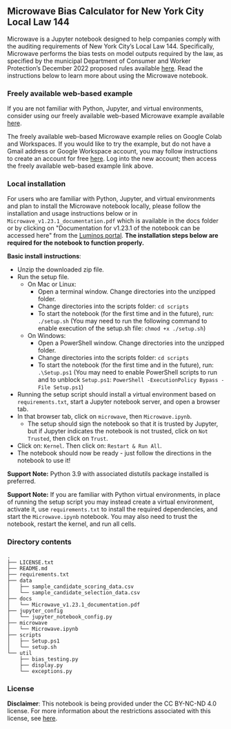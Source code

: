 ## Microwave Bias Calculator for New York City Local Law 144

Microwave is a Jupyter notebook designed to help companies comply with the auditing requirements of New York City’s Local Law 144. Specifically, Microwave performs the bias tests on model outputs required by the law, as specified by the municipal Department of Consumer and Worker Protection’s December 2022 proposed rules available [here](https://rules.cityofnewyork.us/wp-content/uploads/2022/12/DCWP-NOH-AEDTs-1.pdf). Read the instructions below to learn more about using the Microwave notebook.

### Freely available web-based example

If you are not familiar with Python, Jupyter, and virtual environments, consider using our freely available web-based Microwave example available [here](https://colab.research.google.com/github/bnh-ai/labs-microwave/blob/main/colab/Microwave.ipynb).

The freely available web-based Microwave example relies on Google Colab and Workspaces. If you would like to try the example, but do not have a Gmail address or Google Workspace account, you may follow instructions to create an account for free [here](https://support.google.com/accounts/answer/27441?hl=en). Log into the new account; then access the freely available web-based example link above.

### Local installation

For users who are familiar with Python, Jupyter, and virtual environments and plan to install the Microwave notebook locally, please follow the installation and usage instructions below or in `Microwave_v1.23.1_documentation.pdf` which is available in the docs folder or by clicking on "Documentation for v1.23.1 of the notebook can be accessed here" from the [Luminos portal](https://luminos.ai). **The installation steps below are required for the notebook to function properly.**

**Basic install instructions**:

* Unzip the downloaded zip file.
* Run the setup file. 
  * On Mac or Linux:
    * Open a terminal window. Change directories into the unzipped folder.
    * Change directories into the scripts folder: `cd scripts`
    * To start the notebook (for the first time and in the future), run: `./setup.sh` (You may need to run the following command to enable execution of the setup.sh file: `chmod +x ./setup.sh`)
  * On Windows: 
    * Open a PowerShell window. Change directories into the unzipped folder.
    * Change directories into the scripts folder: `cd scripts`
    * To start the notebook (for the first time and in the future), run: `.\Setup.ps1` (You may need to enable PowerShell scripts to run and to unblock `Setup.ps1`: `PowerShell -ExecutionPolicy Bypass -File Setup.ps1`)
* Running the setup script should install a virtual environment based on `requirements.txt`, start a Jupyter notebook server, and open a browser tab.
* In that browser tab, click on `microwave`, then `Microwave.ipynb`.
  * The setup should sign the notebook so that it is trusted by Jupyter, but if Jupyter indicates the notebook is not trusted, click on `Not Trusted`, then click on `Trust`.
* Click on: `Kernel`. Then click on: `Restart & Run All`.
* The notebook should now be ready - just follow the directions in the notebook to use it! 

**Support Note:** Python 3.9 with associated distutils package installed is preferred. 

**Support Note:** If you are familiar with Python virtual environments, in place of running the setup script you may instead create a virtual environment, activate it, use `requirements.txt` to install the required dependencies, and start the `Microwave.ipynb` notebook. You may also need to trust the notebook, restart the kernel, and run all cells.

### Directory contents

```
.
├── LICENSE.txt
├── README.md
├── requirements.txt
├── data
│   ├── sample_candidate_scoring_data.csv
│   └── sample_candidate_selection_data.csv
├── docs
│   └── Microwave_v1.23.1_documentation.pdf
├── jupyter_config
│   └── jupyter_notebook_config.py
├── microwave
│   └── Microwave.ipynb
├── scripts
│   ├── Setup.ps1
│   └── setup.sh
└── util
    ├── bias_testing.py
    ├── display.py
    └── exceptions.py
```

### License  

**Disclaimer**: This notebook is being provided under the CC BY-NC-ND 4.0
license. For more information about the restrictions associated with this
license, see [here](https://creativecommons.org/licenses/by-nc-nd/4.0).
